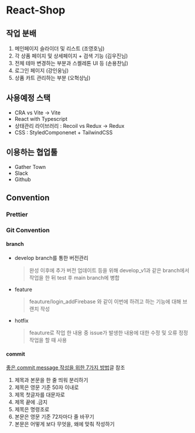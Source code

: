 # React-Shop

## 작업 분배

1. 메인페이지 슬라이더 및 리스트 (조영호님)
2. 각 상품 페이지 및 상세페이지 + 검색 기능 (김우진님)
3. 전체 테마 변경하는 부분과 스켈레톤 UI 등 (손용찬님)
4. 로그인 페이지 (강인웅님)
5. 상품 카트 관리하는 부분 (오혁상님)

## 사용예정 스택

- CRA vs Vite -> Vite
- React with Typescript
- 상태관리 라이브러리 : Recoil vs Redux -> Redux
- CSS : StyledComponenet + TailwindCSS

## 이용하는 협업툴

- Gather Town
- Slack
- Github

## Convention

### Prettier

### Git Convention

#### branch

- develop branch를 통한 버전관리

  > 완성 이후에 추가 버전 업데이트 등을 위해 develop_v1과 같은 branch에서 작업을 한 뒤 test 후 main branch에 병합

- feature

  > feauture/login_addFirebase 와 같이 이번에 하려고 하는 기능에 대해 브랜치 작성

- hotfix
  > feauture로 작업 한 내용 중 issue가 발생한 내용에 대한 수정 및 오류 정정 작업을 할 때 사용

#### commit

[좋은 commit message 작성을 위한 7가지 방법](https://meetup.toast.com/posts/106)글 참조

1. 제목과 본문을 한 줄 띄워 분리하기
2. 제목은 영문 기준 50자 이내로
3. 제목 첫글자를 대문자로
4. 제목 끝에 .금지
5. 제목은 명령조로
6. 본문은 영문 기준 72자마다 줄 바꾸기
7. 본문은 어떻게 보다 무엇을, 왜에 맞춰 작성하기
